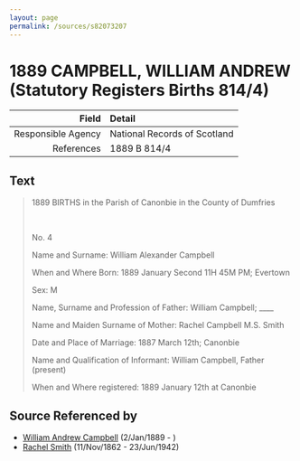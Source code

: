 ```yaml
---
layout: page
permalink: /sources/s82073207
---
```


# 1889 CAMPBELL, WILLIAM ANDREW (Statutory Registers Births 814/4)

Field | Detail
---:|:---
Responsible Agency | National Records of Scotland
References | 1889 B 814/4

## Text

> 1889 BIRTHS in the Parish of Canonbie in the County of Dumfries
>
> <br/>
>
> No. 4
>
> Name and Surname: William Alexander Campbell
>
> When and Where Born: 1889 January Second 11H 45M PM; Evertown
>
> Sex: M
>
> Name, Surname and Profession of Father: William Campbell; ____
>
> Name and Maiden Surname of Mother: Rachel Campbell M.S. Smith
>
> Date and Place of Marriage: 1887 March 12th; Canonbie
>
> Name and Qualification of Informant: William Campbell, Father (present)
>
> When and Where registered: 1889 January 12th at Canonbie
>

## Source Referenced by

* [William Andrew Campbell](../people/@4716977@-william-andrew-campbell-b1889-1-2-d.md) (2/Jan/1889 - )
* [Rachel Smith](../people/@58377523@-rachel-smith-b1862-11-11-d1942-6-23.md) (11/Nov/1862 - 23/Jun/1942)
